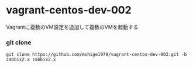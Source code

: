 vagrant-centos-dev-002
======================

Vagrantに複数のVM設定を追加して複数のVMを起動する

### git clone
```
git clone https://github.com/mshige1979/vagrant-centos-dev-002.git -b zabbix2.x zabbix2.x
```

